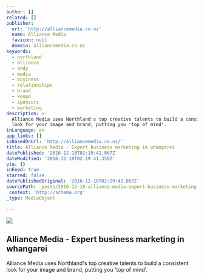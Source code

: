 ```yaml
---
author: []
related: []
publisher:
  url: 'http://alliancemedia.co.nz'
  name: Alliance Media
  favicon: null
  domain: alliancemedia.co.nz
keywords:
  - northland
  - alliance
  - andy
  - media
  - business
  - relationships
  - brand
  - kenpo
  - sponsors
  - marketing
description: >-
  Alliance Media uses Northland's top creative talents to build a consistent
  look for your image and brand, putting you 'top of mind'.
inLanguage: en
app_links: []
isBasedOnUrl: 'http://alliancemedia.co.nz/'
title: Alliance Media - Expert business marketing in whangarei
datePublished: '2016-12-18T02:19:42.067Z'
dateModified: '2016-12-18T02:19:41.359Z'
via: {}
inFeed: true
starred: false
datePublishedOriginal: '2016-12-18T02:19:42.067Z'
sourcePath: _posts/2016-12-18-alliance-media-expert-business-marketing-in-whangarei.md
_context: 'http://schema.org'
_type: MediaObject

---
```

<article style=""><img src="https://imgflo.herokuapp.com/graph/2b2431f8e7ba7b0/34d04e5cfcc3b2e89af48f9f2dee0ad5/noop.png?input=http%3A%2F%2Falliancemedia.co.nz%2Fwp-content%2Fuploads%2F2016%2F05%2Flogo1-black.png" /><h1>Alliance Media - Expert business marketing in whangarei</h1><p>Alliance Media uses Northland's top creative talents to build a consistent look for your image and brand, putting you 'top of mind'.</p></article>